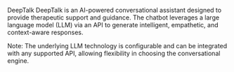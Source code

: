 DeepTalk
DeepTalk is an AI-powered conversational assistant designed to provide therapeutic support and guidance. The chatbot leverages a large language model (LLM) via an API to generate intelligent, empathetic, and context-aware responses.

Note: The underlying LLM technology is configurable and can be integrated with any supported API, allowing flexibility in choosing the conversational engine.
